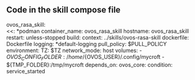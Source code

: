 ## Code in the skill compose file

ovos_rasa_skill:  
    <<: *podman
    container_name: ovos_rasa_skill
    hostname: ovos_rasa_skill
    restart: unless-stopped
    build:
      context: ../skills/ovos-rasa-skill
      dockerfile: Dockerfile
    logging: *default-logging
    pull_policy: $PULL_POLICY
    environment:
      TZ: $TZ
    network_mode: host
    volumes:
      - ${OVOS_CONFIG_FOLDER}:/home/${OVOS_USER}/.config/mycroft
      - ${TMP_FOLDER}:/tmp/mycroft
    depends_on:
      ovos_core:
        condition: service_started
